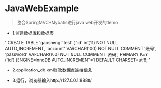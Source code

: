 # JavaWebExample
> 整合SpringMVC+Mybatis进行java web开发的demo

* 1.创建数据库和数据表

'
CREATE TABLE 'gaosheng'.'test' (
  'id' int(11) NOT NULL AUTO_INCREMENT,
  'account' VARCHAR(100) NOT NULL COMMENT '账号',
  'password' VARCHAR(100) NOT NULL COMMENT '密码',
  PRIMARY KEY ('id')
)ENGINE=InnoDB AUTO_INCREMENT=1 DEFAULT CHARSET=utf8;
'

* 2.application_db.xml修改数据库连接信息

* 3.运行，浏览器输入http://127.0.0.1:8888/
